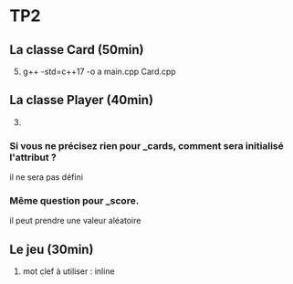 # TP2

## La classe Card (50min)

5) g++ -std=c++17 -o a main.cpp Card.cpp

## La classe Player (40min)

3) 
### Si vous ne précisez rien pour _cards, comment sera initialisé l'attribut ?
il ne sera pas défini

### Même question pour _score.
il peut prendre une valeur aléatoire


## Le jeu (30min)
1) mot clef à utiliser : inline